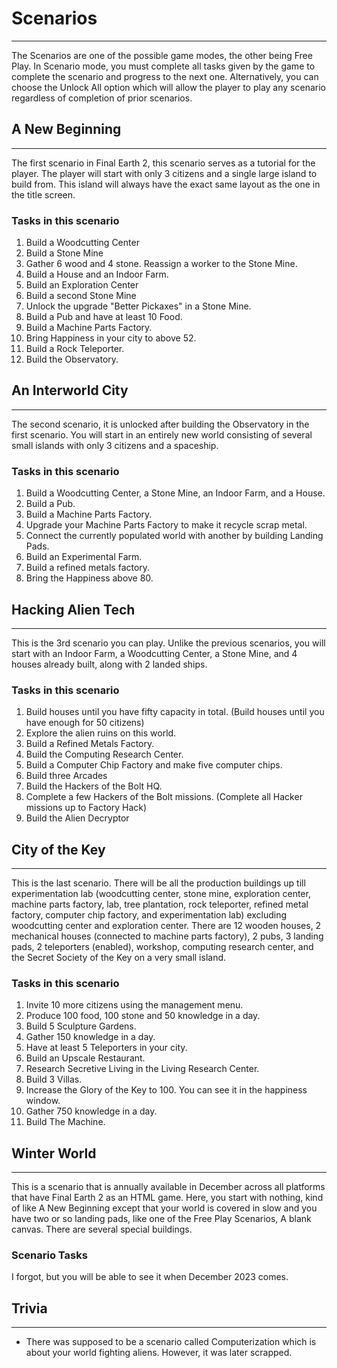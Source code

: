 # Scenarios
---
The Scenarios are one of the possible game modes, the other being Free Play.
In Scenario mode, you must complete all tasks given by the game to complete the scenario
and progress to the next one. Alternatively, you can choose the Unlock All 
option which will allow the player to play any scenario regardless of completion of prior scenarios.

## A New Beginning
---
The first scenario in Final Earth 2, this scenario serves as a tutorial for the player.
The player will start with only 3 citizens and a single large island to build from. This island
will always have the exact same layout as the one in the title screen.

### Tasks in this scenario

1. Build a Woodcutting Center
2. Build a Stone Mine
3. Gather 6 wood and 4 stone. Reassign a worker to the Stone Mine.
4. Build a House and an Indoor Farm.
5. Build an Exploration Center
6. Build a second Stone Mine
7. Unlock the upgrade "Better Pickaxes" in a Stone Mine.
8. Build a Pub and have at least 10 Food.
9. Build a Machine Parts Factory.
10. Bring Happiness in your city to above 52.
11. Build a Rock Teleporter.
12. Build the Observatory.

## An Interworld City
---
The second scenario, it is unlocked after building the Observatory in the first scenario.
You will start in an entirely new world consisting of several small islands with only 3 citizens
and a spaceship.
### Tasks in this scenario
1. Build a Woodcutting Center, a Stone Mine, an Indoor Farm, and a House.
2. Build a Pub.
3. Build a Machine Parts Factory.
4. Upgrade your Machine Parts Factory to make it recycle scrap metal.
5. Connect the currently populated world with another by building Landing Pads.
6. Build an Experimental Farm.
7. Build a refined metals factory.
8. Bring the Happiness above 80.

## Hacking Alien Tech
---
This is the 3rd scenario you can play. Unlike the previous scenarios, you will start
with an Indoor Farm, a Woodcutting Center, a Stone Mine, and 4 houses already built, along with 2 
landed ships.
### Tasks in this scenario
1. Build houses until you have fifty capacity in total. (Build houses until you have enough for 50 citizens)
2. Explore the alien ruins on this world.
3. Build a Refined Metals Factory.
4. Build the Computing Research Center.
5. Build a Computer Chip Factory and make five computer chips.
6. Build three Arcades
7. Build the Hackers of the Bolt HQ.
8. Complete a few Hackers of the Bolt missions. (Complete all Hacker missions up to Factory Hack)
9. Build the Alien Decryptor

## City of the Key
---
This is the last scenario. There will be all the production buildings up till experimentation lab (woodcutting center, stone mine, exploration center, machine parts factory, lab, tree plantation, rock teleporter, refined metal factory, computer chip factory, and experimentation lab) excluding woodcutting center and exploration center. There are 12 wooden houses, 2 mechanical houses (connected to machine parts factory), 2 pubs, 3 landing pads, 2 teleporters (enabled), workshop, computing research center, and the Secret Society of the Key on a very small island.

### Tasks in this scenario

 1. Invite 10 more citizens using the management menu.
 2. Produce 100 food, 100 stone and 50 knowledge in a day.
 3. Build 5 Sculpture Gardens.
 4. Gather 150 knowledge in a day.
 5. Have at least 5 Teleporters in your city.
 6. Build an Upscale Restaurant.
 7. Research Secretive Living in the Living Research Center.
 8. Build 3 Villas.
 9. Increase the Glory of the Key to 100. You can see it in the happiness window.
 10. Gather 750 knowledge in a day.
 11. Build The Machine.
     
## Winter World
---
This is a scenario that is annually available in December across all platforms that have Final Earth 2 as an HTML game. Here, you start with nothing, kind of like A New Beginning except that your world is covered in slow and you have two or so landing pads, like one of the Free Play Scenarios, A blank canvas. There are several special buildings.
### Scenario Tasks
I forgot, but you will be able to see it when December 2023 comes.

## Trivia
---
- There was supposed to be a scenario called Computerization which is about your world
 fighting aliens. However, it was later scrapped.
 
 
 
 
 
 
 
 
